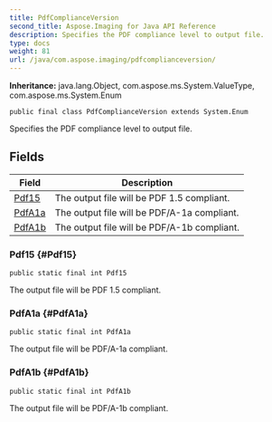 ```yaml
---
title: PdfComplianceVersion
second_title: Aspose.Imaging for Java API Reference
description: Specifies the PDF compliance level to output file.
type: docs
weight: 81
url: /java/com.aspose.imaging/pdfcomplianceversion/
---
```

**Inheritance:**
java.lang.Object, com.aspose.ms.System.ValueType, com.aspose.ms.System.Enum
```
public final class PdfComplianceVersion extends System.Enum
```

Specifies the PDF compliance level to output file.
## Fields

| Field | Description |
| --- | --- |
| [Pdf15](#Pdf15) | The output file will be PDF 1.5 compliant. |
| [PdfA1a](#PdfA1a) | The output file will be PDF/A-1a compliant. |
| [PdfA1b](#PdfA1b) | The output file will be PDF/A-1b compliant. |
### Pdf15 {#Pdf15}
```
public static final int Pdf15
```


The output file will be PDF 1.5 compliant.

### PdfA1a {#PdfA1a}
```
public static final int PdfA1a
```


The output file will be PDF/A-1a compliant.

### PdfA1b {#PdfA1b}
```
public static final int PdfA1b
```


The output file will be PDF/A-1b compliant.

